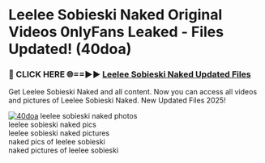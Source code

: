 # Leelee Sobieski Naked Original Videos 0nlyFans Leaked - Files Updated! (40doa)

<h3>🔴 CLICK HERE 🌐==►► <a href="https://tinyurl.com/up5wt9bj" rel="nofollow">Leelee Sobieski Naked Updated Files</a></h3>

Get Leelee Sobieski Naked and all content. Now you can access all videos and pictures of Leelee Sobieski Naked. New Updated Files 2025!

[![40doa](https://i.imgur.com/ABiUzMV.gif)](https://tinyurl.com/up5wt9bj)
leelee sobieski naked photos<br>
leelee sobieski naked pics<br>
leelee sobieski naked pictures<br>
naked pics of leelee sobieski<br>
naked pictures of leelee sobieski